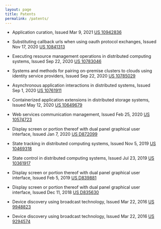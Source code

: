 ```yaml
---
layout: page
title: Patents
permalink: /patents/
---
```


* Application curation, Issued Mar 9, 2021 [US 10942836](https://patft.uspto.gov/netacgi/nph-Parser?Sect1=PTO1&Sect2=HITOFF&d=PALL&p=1&u=%2Fnetahtml%2FPTO%2Fsrchnum.htm&r=1&f=G&l=50&s1=10942836.PN.&OS=PN/10942836&RS=PN/10942836)

* Substituting callback urls when using oauth protocol exchanges, Issued Nov 17, 2020 [US 10841313](http://patft.uspto.gov/netacgi/nph-Parser?Sect1=PTO2&Sect2=HITOFF&p=1&u=%2Fnetahtml%2FPTO%2Fsearch-bool.html&r=1&f=G&l=50&co1=AND&d=PTXT&s1=10841313.PN.&OS=PN/10841313&RS=PN/10841313)

* Executing resource management operations in distributed computing systems, Issued Sep 22, 2020 [US 10783046](http://patft.uspto.gov/netacgi/nph-Parser?Sect1=PTO2&Sect2=HITOFF&p=1&u=%2Fnetahtml%2FPTO%2Fsearch-bool.html&r=1&f=G&l=50&co1=AND&d=PTXT&s1=10783046.PN.&OS=PN/10783046&RS=PN/10783046)

* Systems and methods for pairing on-premise clusters to clouds using identity service providers, Issued Sep 22, 2020 [US 10785029](http://patft.uspto.gov/netacgi/nph-Parser?Sect1=PTO2&Sect2=HITOFF&p=1&u=%2Fnetahtml%2FPTO%2Fsearch-bool.html&r=1&f=G&l=50&co1=AND&d=PTXT&s1=10785029.PN.&OS=PN/10785029&RS=PN/10785029)

* Asynchronous application interactions in distributed systems, Issued Sep 1, 2020 [US 10761911](http://patft.uspto.gov/netacgi/nph-Parser?Sect1=PTO2&Sect2=HITOFF&p=1&u=%2Fnetahtml%2FPTO%2Fsearch-bool.html&r=1&f=G&l=50&co1=AND&d=PTXT&s1=10761911.PN.&OS=PN/10761911&RS=PN/10761911)

* Containerized application extensions in distributed storage systems, Issued May 12, 2020 [US 10649679](http://patft.uspto.gov/netacgi/nph-Parser?Sect1=PTO2&Sect2=HITOFF&p=1&u=%2Fnetahtml%2FPTO%2Fsearch-bool.html&r=1&f=G&l=50&co1=AND&d=PTXT&s1=10649679.PN.&OS=PN/10649679&RS=PN/10649679)

* Web services communication management, Issued Feb 25, 2020 [US 10574723](http://patft.uspto.gov/netacgi/nph-Parser?Sect1=PTO2&Sect2=HITOFF&p=1&u=%2Fnetahtml%2FPTO%2Fsearch-bool.html&r=1&f=G&l=50&co1=AND&d=PTXT&s1=10574723.PN.&OS=PN/10574723&RS=PN/10574723)

* Display screen or portion thereof with dual panel graphical user interface, Issued Jan 7, 2020 [US D872099](http://patft.uspto.gov/netacgi/nph-Parser?Sect1=PTO2&Sect2=HITOFF&p=1&u=%2Fnetahtml%2FPTO%2Fsearch-bool.html&r=1&f=G&l=50&co1=AND&d=PTXT&s1=D872099.PN.&OS=PN/D872099&RS=PN/D872099)

* State tracking in distributed computing systems, Issued Nov 5, 2019 [US 10469318](http://patft.uspto.gov/netacgi/nph-Parser?Sect1=PTO2&Sect2=HITOFF&p=1&u=%2Fnetahtml%2FPTO%2Fsearch-bool.html&r=1&f=G&l=50&co1=AND&d=PTXT&s1=10469318.PN.&OS=PN/10469318&RS=PN/10469318)

* State control in distributed computing systems, Issued Jul 23, 2019 [US 10361917](http://patft.uspto.gov/netacgi/nph-Parser?Sect1=PTO2&Sect2=HITOFF&p=1&u=%2Fnetahtml%2FPTO%2Fsearch-bool.html&r=1&f=G&l=50&co1=AND&d=PTXT&s1=10361917.PN.&OS=PN/10361917&RS=PN/10361917)

* Display screen or portion thereof with dual panel graphical user interface, Issued Feb 5, 2019 [US D839881](http://patft.uspto.gov/netacgi/nph-Parser?Sect1=PTO2&Sect2=HITOFF&p=1&u=%2Fnetahtml%2FPTO%2Fsearch-bool.html&r=1&f=G&l=50&co1=AND&d=PTXT&s1=D839881.PN.&OS=PN/D839881&RS=PN/D839881)

* Display screen or portion thereof with dual panel graphical user interface, Issued Dec 11, 2018 [US D835630](http://patft.uspto.gov/netacgi/nph-Parser?Sect1=PTO2&Sect2=HITOFF&p=1&u=%2Fnetahtml%2FPTO%2Fsearch-bool.html&r=1&f=G&l=50&co1=AND&d=PTXT&s1=D835630.PN.&OS=PN/D835630&RS=PN/D835630)

* Device discovery using broadcast technology, Issued Mar 22, 2016 [US 9948823](http://patft.uspto.gov/netacgi/nph-Parser?Sect1=PTO2&Sect2=HITOFF&p=1&u=%2Fnetahtml%2FPTO%2Fsearch-bool.html&r=1&f=G&l=50&co1=AND&d=PTXT&s1=9948823.PN.&OS=PN/9948823&RS=PN/9948823)

* Device discovery using broadcast technology, Issued Mar 22, 2016 [US 9294574](http://patft.uspto.gov/netacgi/nph-Parser?Sect1=PTO2&Sect2=HITOFF&p=1&u=%2Fnetahtml%2FPTO%2Fsearch-bool.html&r=1&f=G&l=50&co1=AND&d=PTXT&s1=9294574.PN.&OS=PN/9294574&RS=PN/9294574)
